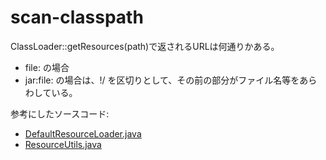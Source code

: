 # scan-classpath

ClassLoader::getResources(path)で返されるURLは何通りかある。

* file: の場合
* jar:file: の場合は、!/ を区切りとして、その前の部分がファイル名等をあらわしている。

参考にしたソースコード:
- [DefaultResourceLoader.java](https://github.com/spring-projects/spring-framework/blob/main/spring-core/src/main/java/org/springframework/core/io/DefaultResourceLoader.java)
- [ResourceUtils.java](https://github.com/spring-projects/spring-framework/blob/main/spring-core/src/main/java/org/springframework/util/ResourceUtils.java)


